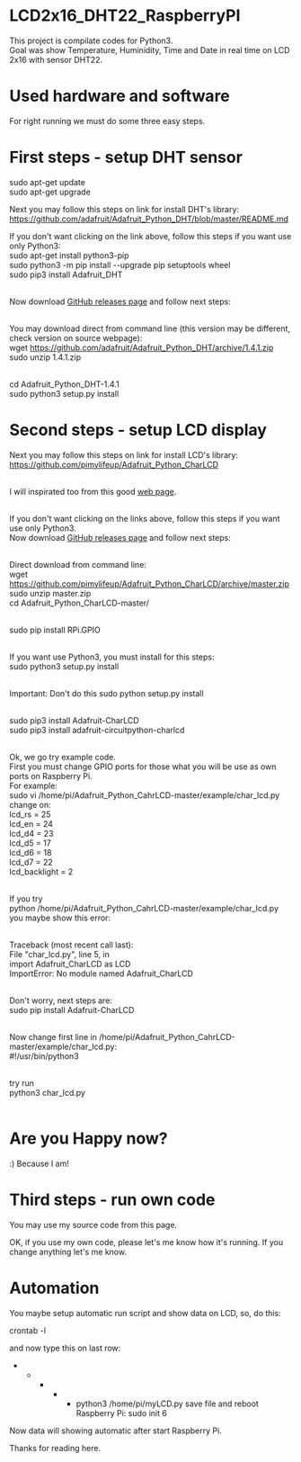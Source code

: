 # LCD2x16_DHT22_RaspberryPI

This project is compilate codes for Python3.<br>
Goal was show Temperature, Huminidity, Time and Date in real time on LCD 2x16 with sensor DHT22.

# Used hardware and software

For right running we must do some three easy steps.

# First steps - setup DHT sensor

sudo apt-get update<br>
sudo apt-get upgrade

Next you may follow this steps on link for install DHT's library:<br>
https://github.com/adafruit/Adafruit_Python_DHT/blob/master/README.md

If you don't want clicking on the link above, follow this steps if you want use only Python3:<br>
sudo apt-get install python3-pip<br>
sudo python3 -m pip install --upgrade pip setuptools wheel<br>
sudo pip3 install Adafruit_DHT<br><br>

Now download <a href="https://github.com/adafruit/Adafruit_Python_DHT/releases">GitHub releases page</a> and follow next steps:<br><br>

You may download direct from command line (this version may be different, check version on source webpage):<br>
wget https://github.com/adafruit/Adafruit_Python_DHT/archive/1.4.1.zip<br>
sudo unzip 1.4.1.zip<br><br>

cd Adafruit_Python_DHT-1.4.1<br>
sudo python3 setup.py install

# Second steps - setup LCD display

Next you may follow this steps on link for install LCD's library:<br>
https://github.com/pimylifeup/Adafruit_Python_CharLCD<br><br>

I will inspirated too from this good <a href="https://pimylifeup.com/raspberry-pi-lcd-16x2/">web page</a>.<br><br>

If you don't want clicking on the links above, follow this steps if you want use only Python3.<br>
Now download <a href="https://github.com/pimylifeup/Adafruit_Python_CharLCD">GitHub releases page</a> and follow next steps:<br><br>

Direct download from command line:<br>
wget https://github.com/pimylifeup/Adafruit_Python_CharLCD/archive/master.zip<br>
sudo unzip master.zip<br>
cd Adafruit_Python_CharLCD-master/<br><br>

sudo pip install RPi.GPIO<br><br>

If you want use Python3, you must install for this steps:<br>
sudo python3 setup.py install<br><br>

Important: Don't do this sudo python setup.py install<br><br>

sudo pip3 install Adafruit-CharLCD<br>
sudo pip3 install adafruit-circuitpython-charlcd<br><br>

Ok, we go try example code.<br>
First you must change GPIO ports for those what you will be use as own ports on Raspberry Pi. <br>
For example: <br>
sudo vi /home/pi/Adafruit_Python_CahrLCD-master/example/char_lcd.py change on:<br>
lcd_rs = 25<br>
lcd_en = 24<br>
lcd_d4 = 23<br>
lcd_d5 = 17<br>
lcd_d6 = 18<br>
lcd_d7 = 22<br>
lcd_backlight = 2<br><br>

If you try <br>
python /home/pi/Adafruit_Python_CahrLCD-master/example/char_lcd.py<br>
you maybe show this error:<br><br>

Traceback (most recent call last):<br>
  File "char_lcd.py", line 5, in <module><br>
    import Adafruit_CharLCD as LCD<br>
ImportError: No module named Adafruit_CharLCD<br><br>

Don't worry, next steps are:<br>
sudo pip install Adafruit-CharLCD<br><br>

Now change first line in /home/pi/Adafruit_Python_CahrLCD-master/example/char_lcd.py:<br>
#!/usr/bin/python3<br><br>

try run<br>
python3 char_lcd.py<br><br>

# Are you Happy now? 
:) Because I am!

# Third steps - run own code

You may use my source code from this page.

OK, if you use my own code, please let's me know how it's running. 
If you change anything let's me know.

# Automation
You maybe setup automatic run script and show data on LCD, so, do this:

crontab -l

and now type this on last row:
* * * * * python3 /home/pi/myLCD.py
save file and reboot Raspberry Pi:
sudo init 6 

Now data will showing automatic after start Raspberry Pi. 

Thanks for reading here.
